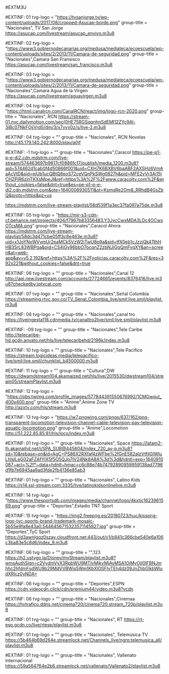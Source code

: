 #EXTM3U

#EXTINF: 01 tvg-logo = "https://tvsanjorge.tv/wp-content/uploads/2017/08/cropped-Asucap-borde.png" group-title = "Nacionales", TV San Jorge
https://asucap.com/livestream/asucap_envivo.m3u8

#EXTINF: 02 tvg-logo = "https://www3.gobiernodecanarias.org/medusa/mediateca/ecoescuela/wp-content/uploads/sites/2/2013/11/Camara-de-seguridad.png" group-title = "Nacionales",Camara San Fransisco
https://asucap.com/livestream/san_francisco.m3u8

#EXTINF: 03 tvg-logo = "https://www3.gobiernodecanarias.org/medusa/mediateca/ecoescuela/wp-content/uploads/sites/2/2013/11/Camara-de-seguridad.png" group-title = "Nacionales",Camara Agua de la Virgen
https://asucap.com/livestream/aguavirgen.m3u8



#EXTINF: 04 tvg-logo = "https://html.canalrcn.com/CanalRCN/react/img/logo-rcn-2020.png" group-title = "Nacionales", RCN
https://stream-01.nyc.dailymotion.com/sec(0HE75RGSqqnhnSdEMl12ZYc9Al-3iBc07NkFOjjVrdI)/dm/3/x7vyv0z/s/live-2.m3u8



#EXTINF: 04 tvg-logo = "" group-title = "Nacionales", RCN Novelas
http://45.179.140.242:8000/play/a0jf


#EXTINF: -1 tvg-logo = "" group-title = "Nacionales",Caracol
https://pe-p1-p-e-di2.cdn.mdstrm.com/live-stream/574463697b9817cf0886fc17/publish/media_1200.m3u8?aid=574462d1cab0f4d50866f001&uid=CXH7K6BXBV6baABF2AXSHz6VmAaAcVtD&sid=ejUb1ucQBtQ8eoS72ceVQnPkSWg0827h&pid=MFE2vVr3Ai15jCHZPiR6zlnTKXsMpeJI&ref=https%3A%2F%2Fwww.caracoltv.com%2F&without_cookies=false&dnt=true&es=pe-p1-p-e-di2.cdn.mdstrm.com&ote=1640006930511&ot=KsmqRe2Om8_RRhdB4GsZbQ&proto=https&pz=us

https://mdstrm.com/live-stream-playlist/58d539f1a3ec37fa097a75de.m3u8



#EXTINF: 05 tvg-logo = "https://mir-s3-cdn-cf.behance.net/projects/404/f7967b83356483.Y3JvcCwxMDA3LDc4OCwxOTcsMA.png" group-title = "Nacionales",Caracol Ahora
https://mdstrm.com/live-stream-playlist/58dc3d471cbe05ff3c8e463e.m3u8?uid=x1JoYNxWVymUr2eaMCk5VzW2jTwU8p9a&sid=tfX0eb1cJzzjQk4TthHHB35rL83WBPga&pid=CS4jGy96bbO7ocqnZ2zbNJjGqQmFvqXY&an=screen&at=web-app&av=v5.2.192&ref=https%3A%2F%2Fnoticias.caracoltv.com%2F&res=392x221&without_cookies=false&dnt=true




#EXTINF: 06 tvg-logo = "" group-title = "Nacionales",Canal 12
http://api.new.livestream.com/accounts/27724665/events/8376416/live.m3u8?checkedby:iptvcat.com

#EXTINF: 07 tvg-logo = "" group-title = "Nacionales",Señal Colombia
https://streaming.rtvc.gov.co/TV_Senal_Colombia_live/smil:live.smil/playlist.m3u8

#EXTINF: 08 tvg-logo = "" group-title = "Nacionales",canal tro 
https://liveingesta118.cdnmedia.tv/canaltro2live/smil:live.smil/playlist.m3u8

#EXTINF: -09 tvg-logo = "" group-title = "Nacionales",Tele Caribe
http://telecaribe-hd.gcdn.anvato.net/hls/live/telecaribehd/2196k/index.m3u8



#EXTINF: 10 tvg-logo = "" group-title = "Nacionales",Tele Pacifico 
https://stream.logicideas.media/telepacifico-live/smil:live.smil/chunklist_b4500000.m3u8

#EXTINF: 11 tvg-logo = "" group-title = "Cultura",DW
https://dwamdstream104.akamaized.net/hls/live/2015530/dwstream104/stream05/streamPlaylist.m3u8



#EXTINF: 12 tvg-logo = "https://pbs.twimg.com/profile_images/577844391550676992/1CMGwqut_400x400.png" group-title = "Anime",Anime Zone TV
http://azxtv.com/hls/stream.m3u8

#EXTINF: 13 tvg-logo = "https://w7.pngwing.com/pngs/637/162/png-transparent-locomotion-television-channel-cable-television-pay-television-aquatic-locomotion.png" group-title = "Anime",Locomotion
http://51.222.85.85:81/hls/loco/index.m3u8


#EXTINF: 01 tvg-logo = "" group-title = "Nacionales", Space
https://latam2-lh.akamaihd.net/i/SPA_SUR@445604/index_720_av-p.m3u8?sd=10&rebase=on&id=AgC+PS86X2RXfaf4zWFbe%2fGnE582aIzVtfjlGIWluLhIslLeG02aFZAfYlX5f5O5QJp7IV24Nk8A8A%3d%3d&hdntl=exp=1640910087~acl=%2f*~data=hdntl~hmac=c6c88e74b74792890959959138ad7796d1fb7e6945aa9ad3fde2fb4136e85ab3

#EXTINF: 01 tvg-logo = "" group-title = "Nacionales", Latino Kids
https://s14.ssl-stream.com:3335/live/latinokidsonlinelive.m3u8


#EXTINF: 14 tvg-logo = "https://www.thesportsdb.com/images/media/channel/logo/4kxtjc1623961569.png" group-title = "Deportes",Estadio TNT Sport


#EXTINF: 15 tvg-logo = "https://img2.freepng.es/20180723/huc/kisspng-logo-tyc-sports-brand-trademark-mosaic-5b55e9fa8e43a0.5446456715323571145827.jpg" group-title = "Deportes",TyC Sport
https://d3awnlgqz0szay.cloudfront.net:443/out/v1/b841c366cbe540e6a106c3ba83e5c8d6/index_9.m3u8


#EXTINF: 06 tvg-logo = "" group-title = "",123
https://h2.ustvgo.la/Disney/myStream/playlist.m3u8?wmsAuthSign=c2VydmVyX3RpbWU9MTIvMjkvMjAyMSA1OjMyOjI0IFBNJmhhc2hfdmFsdWU9b29MdVVBWis5Wm1KbXlOSFIvTEh4dz09JnZhbGlkbWludXRlcz0yNDA=



#EXTINF: 06 tvg-logo = "" group-title = "Deportes",ESPN
https://cdn.videocdn.click/cdn/premium44/video.m3u8?vcdn


#EXTINF: 06 tvg-logo = "" group-title = "Nacionales",Cinemaa
https://hvtrafico.ddns.net/cinema720/cinema720.stream_720p/playlist.m3u8





#EXTINF: 01 tvg-logo = "" group-title = "Nacionales", RT
https://rt-esp.gcdn.co/live/rtesp/playlist.m3u8



#EXTINF: 01 tvg-logo = "" group-title = "Nacionales", Telemúsica TV
https://5b464b69d264e.streamlock.net/Channels_live/ngrp:telemusica_all/playlist.m3u8



#EXTINF: 01 tvg-logo = "" group-title = "Nacionales", Vallenato Internacional
https://59a564764e2b6.streamlock.net/vallenato/Vallenato2/playlist.m3u8 






